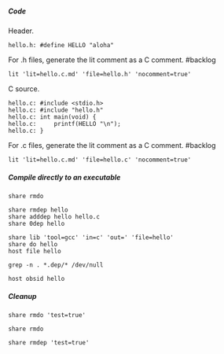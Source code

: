 ##### Code

Header.

	hello.h: #define HELLO "aloha"

For .h files, generate the lit comment as a C comment.  #backlog

	lit 'lit=hello.c.md' 'file=hello.h' 'nocomment=true'

C source.

	hello.c: #include <stdio.h>
	hello.c: #include "hello.h"
	hello.c: int main(void) {
	hello.c:     printf(HELLO "\n");
	hello.c: }

For .c files, generate the lit comment as a C comment.  #backlog

	lit 'lit=hello.c.md' 'file=hello.c' 'nocomment=true'

##### Compile directly to an executable

	share rmdo

	share rmdep hello
	share adddep hello hello.c
	share 0dep hello

	share lib 'tool=gcc' 'in=c' 'out=' 'file=hello'
	share do hello
	host file hello

	grep -n . *.dep/* /dev/null

	host obsid hello

##### Cleanup

	share rmdo 'test=true'

	share rmdo

	share rmdep 'test=true'
